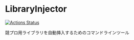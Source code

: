 # LibraryInjector
[![Actions Status](https://github.com/btk15049/LibraryInjector/workflows/Python%20Lint%20and%20Test/badge.svg)](https://github.com/btk15049/LibraryInjector/actions)

競プロ用ライブラリを自動挿入するためのコマンドラインツール
